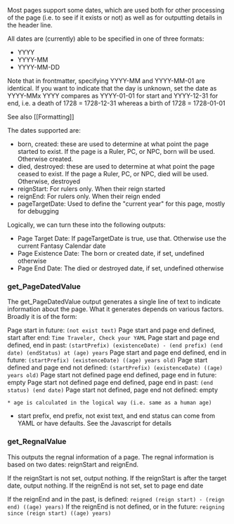 Most pages support some dates, which are used both for other processing of the page (i.e. to see if it exists or not) as well as for outputting details in the header line.

All dates are (currently) able to be specified in one of three formats:
* YYYY
* YYYY-MM
* YYYY-MM-DD

Note that in frontmatter, specifying YYYY-MM and YYYY-MM-01 are identical. If you want to indicate that the day is unknown, set the date as YYYY-MMx
YYYY compares as YYYY-01-01 for start and YYYY-12-31 for end, i.e. a death of 1728 = 1728-12-31 whereas a birth of 1728 = 1728-01-01

See also [[Formatting]]

The dates supported are:

* born, created: these are used to determine at what point the page started to exist. If the page is a Ruler, PC, or NPC, born will be used. Otherwise created.
* died, destroyed: these are used to determine at what point the page ceased to exist. If the page a Ruler, PC, or NPC, died will be used. Otherwise, destroyed
* reignStart: For rulers only. When their reign started
* reignEnd: For rulers only. When their reign ended
* pageTargetDate: Used to define the "current year" for this page, mostly for debugging

Logically, we can turn these into the following outputs:

* Page Target Date: If pageTargetDate is true, use that. Otherwise use the current Fantasy Calendar date
* Page Existence Date: The born or created date, if set, undefined otherwise
* Page End Date: The died or destroyed date, if set, undefined otherwise
### get_PageDatedValue

The get_PageDatedValue output generates a single line of text to indicate information about the page. What it generates depends on various factors. Broadly it is of the form:

Page start in future:  ```(not exist text)```
Page start and page end defined, start after end: ```Time Traveler, Check your YAML```
Page start and page end defined, end in past: ```(startPrefix) (existenceDate) - (end prefix) (end date) (endStatus) at (age) years```
Page start and page end defined, end in future: ```(startPrefix) (existenceDate) ((age) years old)```
Page start defined and page end not defined: ```(startPrefix) (existenceDate) ((age) years old)```
Page start not defined page end defined, page end in future: empty
Page start not defined page end defined, page end in past: ```(end status) (end date)```
Page start not defined, page end not defined: empty

	* age is calculated in the logical way (i.e. same as a human age)
* start prefix, end prefix, not exist text, and end status can come from YAML or have defaults. See the Javascript for details

### get_RegnalValue

This outputs the regnal information of a page. The regnal information is based on two dates: reignStart and reignEnd.

If the reignStart is not set, output nothing.
If the reignStart is after the target date, output nothing.
If the reignEnd is not set, set to page end date

If the reignEnd and in the past, is defined: ```reigned (reign start) - (reign end) ((age) years)```
If the reignEnd is not defined, or in the future: ```reigning since (reign start) ((age) years)```